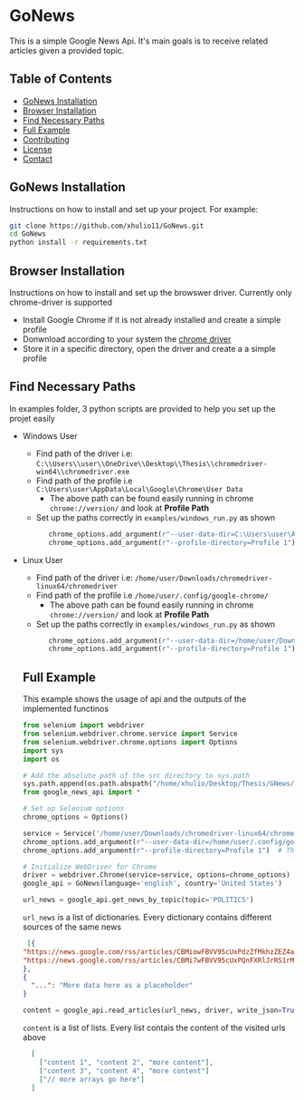 # GoNews 
This is a simple Google News Api. It's main goals is to receive related articles given a provided topic. 

## Table of Contents
- [GoNews Installation](#gonews-installation)
- [Browser Installation](#browser-installation)
- [Find Necessary Paths](#find-necessary-paths)
- [Full Example](#full-example)
- [Contributing](#contributing)
- [License](#license)
- [Contact](#contact)

## GoNews Installation 
Instructions on how to install and set up your project. For example:
```bash
git clone https://github.com/xhulio11/GoNews.git
cd GoNews
python install -r requirements.txt
```
## Browser Installation
Instructions on how to install and set up the browswer driver. 
Currently only chrome-driver is supported 

- Install Google Chrome if it is not already installed and create a simple profile 
- Donwnload according to your system the [chrome driver](https://googlechromelabs.github.io/chrome-for-testing/)
- Store it in a specific directory, open the driver and create a a simple profile

## Find Necessary Paths 
In examples folder, 3 python scripts are provided to help you set up the projet easily 
- Windows User
  - Find path of the driver i.e: ```C:\\Users\\user\\OneDrive\\Desktop\\Thesis\\chromedriver-win64\\chromedriver.exe```
  - Find path of the profile i.e ```C:\Users\user\AppData\Local\Google\Chrome\User Data```
    - The above path can be found easily running in chrome ```chrome://version/``` and look at <b> Profile Path </b>
  - Set up the paths correctly in ```examples/windows_run.py``` as shown
    ```python
       chrome_options.add_argument(r"--user-data-dir=C:\Users\user\AppData\Local\Google\Chrome\User Data")
       chrome_options.add_argument(r"--profile-directory=Profile 1") 
    ```
- Linux User
  - Find path of the driver i.e: ```/home/user/Downloads/chromedriver-linux64/chromedriver```
  - Find path of the profile i.e ```/home/user/.config/google-chrome/```
    - The above path can be found easily running in chrome ```chrome://version/``` and look at <b> Profile Path </b>
  - Set up the paths correctly in ```examples/windows_run.py``` as shown
    ```python
       chrome_options.add_argument(r"--user-data-dir=/home/user/Downloads/chromedriver-linux64/chromedriver")
       chrome_options.add_argument(r"--profile-directory=Profile 1") 
    ```
  ## Full Example
  This example shows the usage of api and the outputs of the implemented functinos
  
  ```python
  from selenium import webdriver
  from selenium.webdriver.chrome.service import Service
  from selenium.webdriver.chrome.options import Options
  import sys
  import os
  
  # Add the absolute path of the src directory to sys.path
  sys.path.append(os.path.abspath("/home/xhulio/Desktop/Thesis/GNews/src"))
  from google_news_api import *
  
  # Set up Selenium options
  chrome_options = Options()
  
  service = Service('/home/user/Downloads/chromedriver-linux64/chromedriver')  # Path to ChromeDriver
  chrome_options.add_argument(r"--user-data-dir=/home/user/.config/google-chrome/")  # Root directory for Chrome user data
  chrome_options.add_argument(r"--profile-directory=Profile 1")  # The profile folder you created
  
  # Initialize WebDriver for Chrome 
  driver = webdriver.Chrome(service=service, options=chrome_options)
  google_api = GoNews(language='english', country='United States')

  ```

  ```python
  url_news = google_api.get_news_by_topic(topic='POLITICS')
  ```
  ```url_news``` is a list of dictionaries. Every dictionary contains different sources of the same news 
  ```json
   [{
  "https://news.google.com/rss/articles/CBMiowFBVV95cUxPdzZfMkhzZEZ4aC1NNllnN3BDRkxwT1Bodzgwb29ldHBtYXFoU2lOVWM0Y01PZEdNM21XeHVFRUJUUHZDMU0zSEIyOXpzekQxT0hiVTFRZjdpdXlQdVpHMGVIenJsM01MSHRMcEZNN09UZzdLZUk3dk9rLTlZQU92dy01b0JQcmJzZnVDc2VJR3U2WU8wZWlvbHNwTE1UYXN5bFFB0gGYAUFVX3lxTE1CeE5NekFIY1YtNVhHTkY5TjdpS0diVmlOcGhBblI1TEpiWDhUSHA1enJHZW5VdGlLc0xNc1Nnck1EZlB6WlAyQXd6LWtIUjF5QW1uaDNJMm9VM0lHeVVELUUxSXo3R0FFSHpUTkNuN19pY1MzcEFhamY3bUczYnh5bjZQUlhLMmE2amRPUXROc21jeTFEWjZJ?oc=5": "Pawan Sets Up Wing To 'Protect Sanatana Dharma'..",
  "https://news.google.com/rss/articles/CBMi7wFBVV95cUxPQnFXRlJrRS1rMHRDSGdZbVdyaUtzQzRzaDhQaFB2bFVsZFVVM3BjdG1GaVRVVENQUk1Zb2FaYzRpNVNJZlZrLVNRY2JBQmJjeWlVaVZZdGtYbHNrV0RwMXFpZXpZWUtRR0pxaGlDaGJiN1VGMzA3bGhBbnU0T1l5b09uYVQ5ampoZWVXa0NpenVSRDdwMEx4Z3Z1d2NPZmJQaHlNdmdRd19QSUFTTk9saUJPWUZqeGRvckw5ZWx4bDExakNhV3FuLUd0Wmc4bk5mci1nNXh5LXdSeUhud096NENmMHVXNHlnRXE2TEwwMA?oc=5": "Pawan Kalyan starts Sanatana Dharma protection wing in Janasena party: ‘Respect all religion but…’",
  },
  {
    "...": "More data here as a placeholder"
  }
  ```

  ``` python
  content = google_api.read_articles(url_news, driver, write_json=True, max_topics=1)
  ```
  ```content``` is a list of lists. Every list contais the content of the visited urls above
  ```json
    [
      ["content 1", "content 2", "more content"],
      ["content 3", "content 4", "more content"]
      ["// more arrays go here"]
    ]
  ```
